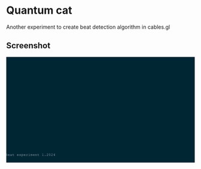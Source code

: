 # Quantum cat
Another experiment to create beat detection algorithm in cables.gl

## Screenshot

![Screenshot of a patch](/screenshot.png)



